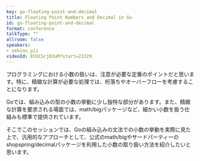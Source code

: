 ```yaml
---
key: go-floating-point-and-decimal
title: Floating Point Numbers and Decimal in Go
id: go-floating-point-and-decimal
format: conference
talkType: ""
allroom: false
speakers:
- sekino_pii
videoId: EVUCSrj83uM?start=23229
---
```

プログラミングにおける小数の扱いは、注意が必要な定番のポイントだと思います。特に、精緻な計算が必要な処理では、桁落ちやオーバーフローを考慮することになります。

Goでは、組み込みの型の小数の挙動に少し独特な部分があります。また、精緻な計算を要求される場面では、math/bigパッケージなど、細かい小数を扱う仕組みも標準で提供されています。

そこでこのセッションでは、Goの組み込みの文法での小数の挙動を実際に見た上で、汎用的なアプローチとして、公式のmath/bigやサードパーティーのshopspring/decimalパッケージを利用した小数の取り扱い方法を紹介したいと思います。

